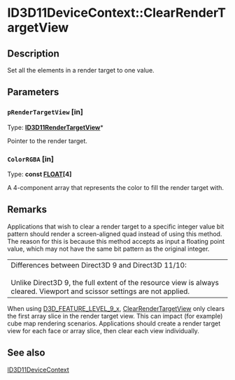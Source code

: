 # ID3D11DeviceContext::ClearRenderTargetView

## Description

Set all the elements in a render target to one value.

## Parameters

### `pRenderTargetView` [in]

Type: **[ID3D11RenderTargetView](https://learn.microsoft.com/windows/desktop/api/d3d11/nn-d3d11-id3d11rendertargetview)***

Pointer to the render target.

### `ColorRGBA` [in]

Type: **const [FLOAT](https://learn.microsoft.com/windows/desktop/WinProg/windows-data-types)[4]**

A 4-component array that represents the color to fill the render target with.

## Remarks

Applications that wish to clear a render target to a specific integer value bit pattern should render a screen-aligned quad instead of using this method. The reason for this is because this method accepts as input a floating point value, which may not have the same bit pattern as the original integer.

|  |
| --- |
| Differences between Direct3D 9 and Direct3D 11/10:<br><br>Unlike Direct3D 9, the full extent of the resource view is always cleared. Viewport and scissor settings are not applied. |

When using [D3D_FEATURE_LEVEL_9_x](https://learn.microsoft.com/windows/desktop/api/d3dcommon/ne-d3dcommon-d3d_feature_level), [ClearRenderTargetView](https://learn.microsoft.com/windows/desktop/api/d3d10/nf-d3d10-id3d10device-clearrendertargetview) only clears the first array slice in the render target view. This can impact (for example) cube map rendering scenarios. Applications should create a render target view for each face or array slice, then clear each view individually.

## See also

[ID3D11DeviceContext](https://learn.microsoft.com/windows/desktop/api/d3d11/nn-d3d11-id3d11devicecontext)